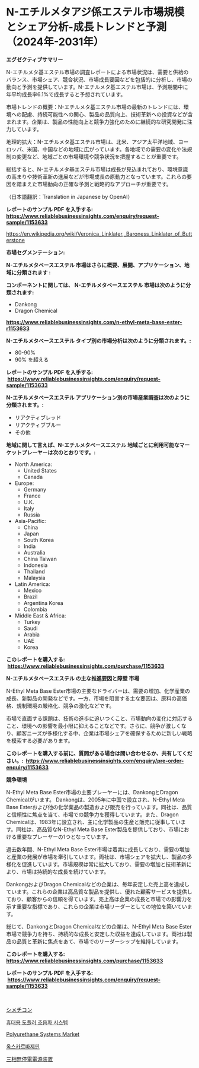 <p><h1>N-エチルメタアジ係エステル市場規模とシェア分析-成長トレンドと予測（2024年-2031年）</h1></p><p><strong>エグゼクティブサマリー</strong></p>
<p><p>N-エチルメタ基エステル市場の調査レポートによる市場状況は、需要と供給のバランス、市場シェア、競合状況、市場成長要因などを包括的に分析し、市場の動向と予測を提供しています。N-エチルメタ基エステル市場は、予測期間中に年平均成長率6.1%で成長すると予想されています。</p><p>市場トレンドの概要：N-エチルメタ基エステル市場の最新のトレンドには、環境への配慮、持続可能性への関心、製品の品質向上、技術革新への投資などが含まれます。企業は、製品の性能向上と競争力強化のために継続的な研究開発に注力しています。</p><p>地理的拡大：N-エチルメタ基エステル市場は、北米、アジア太平洋地域、ヨーロッパ、米国、中国などの地域に広がっています。各地域での需要の変化や法規制の変更など、地域ごとの市場環境や競争状況を把握することが重要です。</p><p>総括すると、N-エチルメタ基エステル市場は成長が見込まれており、環境意識の高まりや技術革新の進展などが市場成長の原動力となっています。これらの要因を踏まえた市場動向の正確な予測と戦略的なアプローチが重要です。</p><p>（日本語翻訳：Translation in Japanese by OpenAI）</p></p>
<p><strong>レポートのサンプル PDF を入手する: <a href="https://www.reliablebusinessinsights.com/enquiry/request-sample/1153633">https://www.reliablebusinessinsights.com/enquiry/request-sample/1153633</a></strong></p>
<p><a href="https://en.wikipedia.org/wiki/Veronica_Linklater,_Baroness_Linklater_of_Butterstone">https://en.wikipedia.org/wiki/Veronica_Linklater,_Baroness_Linklater_of_Butterstone</a></p>
<p><strong>市場セグメンテーション:</strong></p>
<p><strong> N-エチルメタベースエステル 市場はさらに概要、展開、アプリケーション、地域に分類されます :</strong></p>
<p><strong>コンポーネントに関しては、 N-エチルメタベースエステル 市場は次のように分類されます: &nbsp;</strong></p>
<p><ul><li>Dankong</li><li>Dragon Chemical</li></ul></p>
<p><strong><a href="https://www.reliablebusinessinsights.com/n-ethyl-meta-base-ester-r1153633">https://www.reliablebusinessinsights.com/n-ethyl-meta-base-ester-r1153633</a></strong></p>
<p><strong> N-エチルメタベースエステル タイプ別の市場分析は次のように分類されます。:</strong></p>
<p><ul><li>80-90%</li><li>90% を超える</li></ul></p>
<p><strong>レポートのサンプル PDF を入手する: &nbsp;<a href="https://www.reliablebusinessinsights.com/enquiry/request-sample/1153633">https://www.reliablebusinessinsights.com/enquiry/request-sample/1153633</a></strong></p>
<p><strong> N-エチルメタベースエステル アプリケーション別の市場産業調査は次のように分類されます。:</strong></p>
<p><ul><li>リアクティブレッド</li><li>リアクティブブルー</li><li>その他</li></ul></p>
<p><strong>地域に関して言えば、N-エチルメタベースエステル 地域ごとに利用可能なマーケットプレーヤーは次のとおりです。:</strong></p>
<p><ul>
    <li>
        North America:
        <ul>
            <li>United States</li>
            <li>Canada</li>
        </ul>
    </li>
    <li>
        Europe:
        <ul>
            <li>Germany</li>
            <li>France</li>
            <li>U.K.</li>
            <li>Italy</li>
            <li>Russia</li>
        </ul>
    </li>
    <li>
        Asia-Pacific:
        <ul>
            <li>China</li>
            <li>Japan</li>
            <li>South Korea</li>
            <li>India</li>
            <li>Australia</li>
            <li>China Taiwan</li>
            <li>Indonesia</li>
            <li>Thailand</li>
            <li>Malaysia</li>
        </ul>
    </li>
    <li>
        Latin America:
        <ul>
            <li>Mexico</li>
            <li>Brazil</li>
            <li>Argentina Korea</li>
            <li>Colombia</li>
        </ul>
    </li>
    <li>
        Middle East & Africa:
        <ul>
            <li>Turkey</li>
            <li>Saudi</li>
            <li>Arabia</li>
            <li>UAE</li>
            <li>Korea</li>
        </ul>
    </li>
    </ul></p>
<p><strong>このレポートを購入する: &nbsp;<a href="https://www.reliablebusinessinsights.com/purchase/1153633">https://www.reliablebusinessinsights.com/purchase/1153633</a></strong></p>
<p><strong>N-エチルメタベースエステル の主な推進要因と障壁 市場</strong></p>
<p><p>N-Ethyl Meta Base Ester市場の主要なドライバーは、需要の増加、化学産業の成長、新製品の開発などです。一方、市場を阻害する主な要因は、原料の高価格、規制環境の厳格化、競争の激化などです。</p><p>市場で直面する課題は、技術の進歩に追いつくこと、市場動向の変化に対応すること、環境への影響を最小限に抑えることなどです。さらに、競争が激しくなり、顧客ニーズが多様化する中、企業は市場シェアを確保するために新しい戦略を模索する必要があります。</p></p>
<p><strong>このレポートを購入する前に、質問がある場合は問い合わせるか、共有してください。:&nbsp; <a href="https://www.reliablebusinessinsights.com/enquiry/pre-order-enquiry/1153633">https://www.reliablebusinessinsights.com/enquiry/pre-order-enquiry/1153633</a></strong></p>
<p><strong>競争環境</strong></p>
<p><p>N-Ethyl Meta Base Ester市場の主要プレーヤーには、DankongとDragon Chemicalがいます。 Dankongは、2005年に中国で設立され、N-Ethyl Meta Base Esterおよび他の化学薬品の製造および販売を行っています。同社は、品質と信頼性に焦点を当て、市場での競争力を獲得しています。また、Dragon Chemicalは、1983年に設立され、主に化学製品の生産と販売に従事しています。同社は、高品質なN-Ethyl Meta Base Ester製品を提供しており、市場における重要なプレーヤーの1つとなっています。</p><p>過去数年間、N-Ethyl Meta Base Ester市場は着実に成長しており、需要の増加と産業の発展が市場を牽引しています。両社は、市場シェアを拡大し、製品の多様化を促進しています。市場規模は常に拡大しており、需要の増加と技術革新により、市場は持続的な成長を続けています。</p><p>DankongおよびDragon Chemicalなどの企業は、毎年安定した売上高を達成しています。これらの企業は高品質な製品を提供し、優れた顧客サービスを提供しており、顧客からの信頼を得ています。売上高は企業の成長と市場での影響力を示す重要な指標であり、これらの企業は市場リーダーとしての地位を築いています。</p><p>総じて、DankongとDragon Chemicalなどの企業は、N-Ethyl Meta Base Ester市場で競争力を持ち、持続的な成長と安定した収益を達成しています。両社は製品の品質と革新に焦点をあて、市場でのリーダーシップを維持しています。</p></p>
<p><strong>このレポートを購入する: &nbsp; <a href="https://www.reliablebusinessinsights.com/purchase/1153633">https://www.reliablebusinessinsights.com/purchase/1153633</a></strong></p>
<p><strong>レポートのサンプル PDF を入手する: &nbsp;<a href="https://www.reliablebusinessinsights.com/enquiry/request-sample/1153633">https://www.reliablebusinessinsights.com/enquiry/request-sample/1153633</a></strong><strong></strong></p>
<p>&nbsp;</p>
<p><p><a href="https://medium.com/@himelboss0_65902/%E3%82%B7%E3%83%A1%E3%83%81%E3%82%B3%E3%83%B3%E5%B8%82%E5%A0%B4%E3%81%AE%E3%82%B5%E3%82%A4%E3%82%BA-%E3%82%B7%E3%82%A7%E3%82%A2-%E3%83%88%E3%83%AC%E3%83%B3%E3%83%89%E5%88%86%E6%9E%90%E3%83%AC%E3%83%9D%E3%83%BC%E3%83%88-%E8%A3%BD%E5%93%81%E5%88%A5-%E3%82%B7%E3%83%A1%E3%83%81%E3%82%B3%E3%83%B3-100-%E3%82%B7%E3%83%A1%E3%83%81%E3%82%B3%E3%83%B3%E3%82%A8%E3%83%9E%E3%83%AB%E3%82%B8%E3%83%A7%E3%83%B3-30-%E3%81%8A%E3%82%88%E3%81%B3%E3%82%BB%E3%82%B0%E3%83%A1%E3%83%B3%E3%83%88%E4%BA%88%E6%B8%AC-2024%E5%B9%B4-2031%E5%B9%B4-074ac60e748e">シメチコン</a></p><p><a href="https://github.com/nicolaseller56452023/Market-Research-Report-List-1/blob/main/8378869140272.md">휴대용 도플러 초음파 시스템</a></p><p><a href="https://github.com/edytherolanlouisejk1miz0wig/Market-Research-Report-List-3/blob/main/polyurethane-systems-market.md">Polyurethane Systems Market</a></p><p><a href="https://medium.com/@frankfurter67567/%EC%82%B0%EC%86%8C%EC%B9%B4%EB%A5%B4%EB%B0%94%EC%A0%9C%ED%95%80-%EC%8B%9C%EC%9E%A5-%EB%B3%B4%EA%B3%A0%EC%84%9C-%EC%A0%9C%ED%92%88-%EC%9C%A0%ED%98%95-%EC%A0%95%EC%A0%9C-150mg-300mg-600mg-%EA%B2%BD%EA%B5%AC-%ED%98%84%ED%83%81%EC%95%A1-%EC%B5%9C%EC%A2%85-%EC%82%AC%EC%9A%A9-%EC%86%8C%EC%95%84-2-4%EC%84%B8-4-16%EC%84%B8-%EC%84%B1%EC%9D%B8-%EB%B0%8F-%EC%A7%80%EC%97%AD-2024-5a9084c5c4a8">옥스카르바제핀</a></p><p><a href="https://medium.com/@himelboss0_65902/%E8%A3%BD%E5%93%81%E5%88%A5-%E3%82%AA%E3%83%95%E3%83%A9%E3%82%A4%E3%83%B3-%E3%82%B9%E3%82%BF%E3%83%B3%E3%83%90%E3%82%A4%E4%B8%89%E7%9B%B8ups-%E3%83%A9%E3%82%A4%E3%83%B3%E3%82%A4%E3%83%B3%E3%82%BF%E3%83%A9%E3%82%AF%E3%83%86%E3%82%A3%E3%83%96%E4%B8%89%E7%9B%B8ups-%E3%82%AA%E3%83%B3%E3%83%A9%E3%82%A4%E3%83%B3-%E3%83%80%E3%83%96%E3%83%AB%E3%82%B3%E3%83%B3%E3%83%90%E3%83%BC%E3%82%B8%E3%83%A7%E3%83%B3%E4%B8%89%E7%9B%B8ups-%E3%81%AB%E3%82%88%E3%82%8B%E4%B8%89%E7%9B%B8ups%E5%B8%82%E5%A0%B4%E8%A6%8F%E6%A8%A1-%E3%82%B7%E3%82%A7%E3%82%A2-%E3%83%88%E3%83%AC%E3%83%B3%E3%83%89%E5%88%86%E6%9E%90%E3%83%AC%E3%83%9D%E3%83%BC%E3%83%88-%E3%81%8A%E3%82%88%E3%81%B3%E3%82%BB%E3%82%B0%E3%83%A1%E3%83%B3%E3%83%88%E4%BA%88%E6%B8%AC-2-9068753f9d61">三相無停電電源装置</a></p></p>
